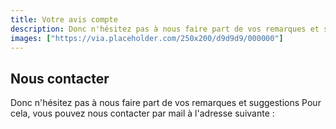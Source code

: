```yaml
---
title: Votre avis compte
description: Donc n'hésitez pas à nous faire part de vos remarques et suggestions
images: ["https://via.placeholder.com/250x200/d9d9d9/000000"]
---
```


## Nous contacter
Donc n'hésitez pas à nous faire part de vos remarques et suggestions
Pour cela, vous pouvez nous contacter par mail à l'adresse suivante : 

